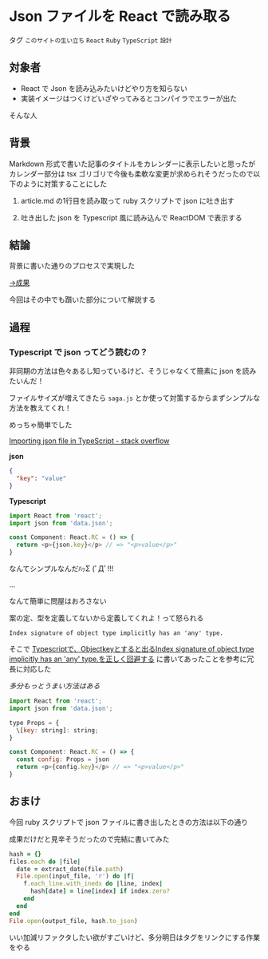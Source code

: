 # Json ファイルを React で読み取る

タグ `このサイトの生い立ち` `React` `Ruby` `TypeScript` `設計`

## 対象者

* React で Json を読み込みたいけどやり方を知らない
* 実装イメージはつくけどいざやってみるとコンパイラでエラーが出た

そんな人

## 背景

Markdown 形式で書いた記事のタイトルをカレンダーに表示したいと思ったがカレンダー部分は tsx ゴリゴリで今後も柔軟な変更が求められそうだったので以下のように対策することにした

 

1. article.md の1行目を読み取って ruby スクリプトで json に吐き出す

2. 吐き出した json を Typescript 風に読み込んで ReactDOM で表示する

 

## 結論

背景に書いた通りのプロセスで実現した

 

[→成果](https://github.com/shimomuh/shimomuh.github.io/commit/23fec03e5f7656ccf9dab360d7d4fe7fd1ec460a)

 

今回はその中でも躓いた部分について解説する

## 過程

### Typescript で json ってどう読むの？

非同期の方法は色々あるし知っているけど、そうじゃなくて簡素に json を読みたいんだ！

ファイルサイズが増えてきたら `saga.js` とか使って対策するからまずシンプルな方法を教えてくれ！

 

めっちゃ簡単でした

[Importing json file in TypeScript - stack overflow](https://stackoverflow.com/questions/49996456/importing-json-file-in-typescript)

 

**json**

```json
{
  "key": "value"
}
```

 

**Typescript**

```javascript
import React from 'react';
import json from 'data.json';

const Component: React.RC = () => {
  return <p>{json.key}</p> // => "<p>value</p>"
}
```

なんてシンプルなんだﾊｯΣ (ﾟДﾟ!!!

 

...

 

なんて簡単に問屋はおろさない

案の定、型を定義してないから定義してくれよ！って怒られる

 

`Index signature of object type implicitly has an 'any' type.`

 

そこで [Typescriptで、Objectkeyとすると出るIndex signature of object type implicitly has an 'any' type.を正しく回避する](https://qiita.com/gonta/items/fb7b9e6d0f12060c27d6) に書いてあったことを参考に冗長に対応した

_多分もっとうまい方法はある_

```javascript
import React from 'react';
import json from 'data.json';

type Props = {
  \[key: string]: string;
}

const Component: React.RC = () => {
  const config: Props = json
  return <p>{config.key}</p> // => "<p>value</p>"
}
```

## おまけ

今回 ruby スクリプトで json ファイルに書き出したときの方法は以下の通り

成果だけだと見辛そうだったので完結に書いてみた

```ruby
hash = {}
files.each do |file|
  date = extract_date(file.path)
  File.open(input_file, 'r') do |f|
    f.each_line.with_inedx do |line, index|
      hash[date] = line[index] if index.zero?
    end
  end
end
File.open(output_file, hash.to_json)
```

いい加減リファクタしたい欲がすごいけど、多分明日はタグをリンクにする作業をやる

